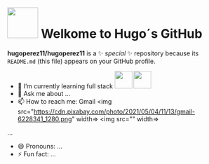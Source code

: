 # <img src="https://media3.giphy.com/media/v1.Y2lkPTc5MGI3NjExOHpubnZhZDdwY3F1eGhneTdrdTZiMm43NTFzdW9tMjY2M3hhc3BneSZlcD12MV9pbnRlcm5hbF9naWZfYnlfaWQmY3Q9Zw/vWiNUPfk8QajvkLI9S/giphy.gif" width="70"> Welkome to Hugo´s GitHub


**hugoperez11/hugoperez11** is a ✨ _special_ ✨ repository because its `README.md` (this file) appears on your GitHub profile.




- 🌱 I’m currently learning full stack  <img src="https://cdn.pixabay.com/photo/2022/03/21/21/44/file-7084006_1280.png" width="40"> <img src="https://cdn.pixabay.com/photo/2022/03/21/21/44/file-7084005_1280.png" width="40">
- 💬 Ask me about ...
- 📫 How to reach me: Gmail <img src="https://cdn.pixabay.com/photo/2021/05/04/11/13/gmail-6228341_1280.png" width=> <img src="" width=>

...
- 😄 Pronouns: ...
- ⚡ Fun fact: ...

